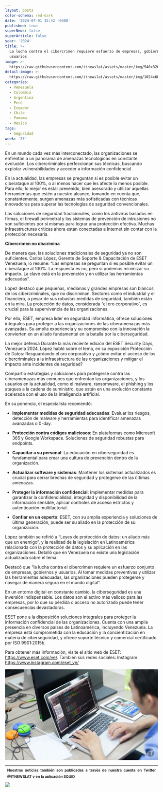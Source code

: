 ```yaml
---
layout: posts
color-schema: red-dark
date: '2024-07-01 15:42 -0400'
published: true
superNews: false
superArticle: false
year: '2024'
title: >-
  La lucha contra el cibercrimen requiere esfuerzo de empresas, gobiernos y
  usuarios
image: >-
  https://raw.githubusercontent.com/itnewslat/assets/master/img/540x320/Programador-en-pantalla-p.jpg
detail-image: >-
  https://raw.githubusercontent.com/itnewslat/assets/master/img/1024x680/Programador-en-pantalla-g.jpg
categories:
  - Venezuela
  - Colombia
  - Argentina
  - Perú
  - Ecuador
  - Chile
  - Panama
  - Mexico
tags:
  - Seguridad
week: '25'
---
```

En un mundo cada vez más interconectado, las organizaciones se enfrentan a un panorama de amenazas tecnológicas en constante evolución. Los cibercriminales perfeccionan sus técnicas, buscando explotar vulnerabilidades y acceder a información confidencial

En la actualidad, las empresas se preguntan si es posible evitar un ciberataque al 100%, o al menos hacer que les afecte lo menos posible. Para ello, lo mejor es estar prevenido, bien asesorado y utilizar aquellas herramientas que estén a nuestro alcance, tomando en cuenta que, constantemente, surgen amenazas más sofisticadas con técnicas innovadoras para superar las tecnologías de seguridad convencionales.

Las soluciones de seguridad tradicionales, como los antivirus basados en firmas, el firewall perimetral y los sistemas de prevención de intrusiones no son suficientes por sí mismas para lograr una protección efectiva. Muchas infraestructuras críticas ahora están conectadas a Internet sin contar con la protección necesaria.

**Cibercrimen no discrimina**

De manera que, las soluciones tradicionales de seguridad ya no son suficientes. Carlos López, Gerente de Soporte & Capacitación de ESET Venezuela, lo resume: “Las empresas se preguntan si es posible evitar un ciberataque al 100%. La respuesta es no, pero sí podemos minimizar su impacto. La clave está en la prevención y en utilizar las herramientas adecuadas”.

López destacó que pequeñas, medianas y grandes empresas son blancos de los cibercriminales, que no discriminan. Sectores como el industrial y el financiero, a pesar de sus robustas medidas de seguridad, también están en la mira. La protección de datos, considerada “el oro corporativo”, es crucial para la supervivencia de las organizaciones.

Por ello, ESET, empresa líder en seguridad informática, ofrece soluciones integrales para proteger a las organizaciones de las ciberamenazas más avanzadas. Su amplia experiencia y su compromiso con la innovación la convierten en un aliado fundamental en la batalla por la ciberseguridad.

La mejor defensa Durante la más reciente edición del ESET Security Days, Venezuela 2024, López habló sobre el tema, en su exposición Protección de Datos: Resguardando el oro corporativo y ¿cómo evitar el acceso de los cibercriminales a la infraestructura de las organizaciones y mitigar el impacto ante incidentes de seguridad?

Compartió estrategias y soluciones para protegerse contra las ciberamenazas más comunes que enfrentan las organizaciones, y los usuarios en la actualidad, como el malware, ransomware, el phishing y los ataques a la cadena de suministro, que están en una evolución constante acelerada con el uso de la inteligencia artificial.

En su ponencia, el especialista recomendó:

- **Implementar medidas de seguridad adecuadas**: Evaluar los riesgos, detección de malware y herramientas para identificar amenazas avanzadas o 0-day.

- **Protección contra códigos maliciosos**: En plataformas como Microsoft 365 y Google Workspace. Soluciones de seguridad robustas para endpoints.

- **Capacitar a su personal**: La educación en ciberseguridad es fundamental para crear una cultura de prevención dentro de la organización.

- **Actualizar software y sistemas**: Mantener los sistemas actualizados es crucial para cerrar brechas de seguridad y protegerse de las últimas amenazas.

- **Proteger la información confidencial**: Implementar medidas para garantizar la confidencialidad, integridad y disponibilidad de la información sensible, aplicar controles de acceso estrictos y autenticación multifactorial.

- **Confiar en un experto**: ESET, con su amplia experiencia y soluciones de última generación, puede ser su aliado en la protección de su organización.

López también se refirió a “Leyes de protección de datos: un aliado más que un enemigo”, y la realidad de la legislación en Latinoamérica relacionada con la protección de datos y su aplicación en las organizaciones. Detalló que en Venezuela no existe una legislación actualizada sobre el tema.

Destacó que “la lucha contra el cibercrimen requiere un esfuerzo conjunto de empresas, gobiernos y usuarios. Al tomar medidas preventivas y utilizar las herramientas adecuadas, las organizaciones pueden protegerse y navegar de manera segura en el mundo digital”.

En un entorno digital en constante cambio, la ciberseguridad es una inversión indispensable. Los datos son el activo más valioso para las empresas, por lo que su pérdida o acceso no autorizado puede tener consecuencias devastadoras.

ESET pone a la disposición soluciones integrales para proteger la información confidencial de las organizaciones. Cuenta con una amplia presencia en diversos países de Latinoamérica, incluyendo Venezuela. La empresa está comprometida con la educación y la concientización en materia de ciberseguridad, y ofrece soporte técnico y comercial certificado por ISO 9901:2015b.

Para obtener más información, visite el sitio web de ESET: https://www.eset.com/ve/. También sus redes sociales: Instagram https://www.instagram.com/eset_ve/

![](https://raw.githubusercontent.com/itnewslat/assets/master/img/540x320/Programador-en-pantalla-p.jpg)

<table style="height: 42px;" width="569">
<tbody>
<tr>
<td style="text-align: justify;"><sub><strong>Nuestras noticias también son publicadas a través de nuestra cuenta en Twitter <a href="https://twitter.com/itnewslat?lang=es">@ITNEWSLAT</a> y en la aplicación <a href="https://squidapp.co/en/">SQUID</a></strong></sub></td>
</tr>
</tbody>
</table>

<img src="https://tracker.metricool.com/c3po.jpg?hash=56f88a41e39ab42c063cc51676587a04"/>
